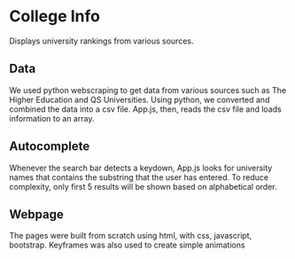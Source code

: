# College Info
Displays university rankings from various sources.

## Data
We used python webscraping to get data from various sources such as The Higher Education and QS Universities.
Using python, we converted and combined the data into a csv file.
App.js, then, reads the csv file and loads information to an array.

## Autocomplete
Whenever the search bar detects a keydown, App.js looks for university names that contains the substring that the user has entered.
To reduce complexity, only first 5 results will be shown based on alphabetical order.

## Webpage
The pages were built from scratch using html, with css, javascript, bootstrap. Keyframes was also used to create simple animations

## 
